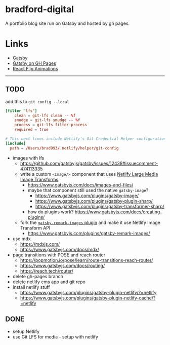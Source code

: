 # bradford-digital
A portfolio blog site run on Gatsby and hosted by gh pages.


# Links
- [Gatsby](https://www.gatsbyjs.org/)
- [Gatsby on GH Pages](https://www.gatsbyjs.org/docs/how-gatsby-works-with-github-pages/)
- [React Flip Animations](https://github.com/aholachek/react-flip-toolkit)

---

## TODO
add this to `git config --local`
```conf
[filter "lfs"]
	clean = git-lfs clean -- %f
	smudge = git-lfs smudge -- %f
	process = git-lfs filter-process
	required = true

# This next lines include Netlify's Git Credential Helper configuration in your Git configuration.
[include]
  path = /Users/brad993/.netlify/helper/git-config
```
- images with lfs
  - https://github.com/gatsbyjs/gatsby/issues/12438#issuecomment-474113335
  - write a custom `<Image/>` component that uses [Netlify Large Media Image Transforms](https://docs.netlify.com/large-media/transform-images/#request-transformations)
    - https://www.gatsbyjs.com/docs/images-and-files/
    - maybe that component still used the native `gatsby-image`?
      - https://www.gatsbyjs.com/plugins/gatsby-image/
      - https://www.gatsbyjs.com/plugins/gatsby-plugin-sharp/
      - https://www.gatsbyjs.com/plugins/gatsby-transformer-sharp/
    - how do plugins work? https://www.gatsbyjs.com/docs/creating-plugins/
  - fork the [`gatsby-remark-images` plugin](https://github.com/gatsbyjs/gatsby/tree/master/packages/gatsby-remark-images) and make it use Netlify Image Transform API
    - https://www.gatsbyjs.com/plugins/gatsby-remark-images/
- use mdx
  - https://mdxjs.com/
  - https://www.gatsbyjs.com/docs/mdx/
- page transitions with POSE and reach router
  - https://popmotion.io/pose/learn/route-transitions-reach-router/
  - https://www.gatsbyjs.com/docs/routing/
  - https://reach.tech/router/
- delete gh-pages branch
- delete netlify cms app and git repo
- install netlify stuff
  - https://www.gatsbyjs.com/plugins/gatsby-plugin-netlify/?=netlify
  - https://www.gatsbyjs.com/plugins/gatsby-plugin-netlify-cache/?=netlify

## DONE
- setup Netlify
- use Git LFS for media - setup with netlify